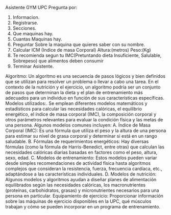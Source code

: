 Asistente GYM UPC
Pregunta por:
1. Informacion.
2. Registrarse.
3. Secciones.
4. Que maquinas hay.
5. Cuantas Maquinas hay.
6. Preguntar Sobre la maquina que quieres saber con su nombre.
7. Calcular ICM (Indice de masa Corporal) Altura:(metros) Peso:(Kg)
8. Te recomienda segun tu IMC(Pretuntando dieta Insuficiente, Salulable, Sobrepeso) que alimentos deben consumir
9. Terminar Asistente.
   
Algoritmo:
Un algoritmo es una secuencia de pasos lógicos y bien definidos que se utilizan para resolver un problema o llevar a cabo una tarea. En el contexto de la nutrición y el ejercicio, un algoritmo podría ser un conjunto de pasos que determinan la dieta y el plan de entrenamiento más adecuados para un individuo en función de sus características específicas.
Modelos utilizados:.
Se emplean diferentes modelos matemáticos y estadísticos para calcular las necesidades calóricas, el equilibrio energético, el índice de masa corporal (IMC), la composición corporal y otros parámetros relevantes para evaluar la condición física y las metas de una persona. Algunos modelos comunes incluyen:
A. Índice de Masa Corporal (IMC):
Es una fórmula que utiliza el peso y la altura de una persona para estimar su nivel de grasa corporal y determinar si está en un rango saludable.
B. Fórmulas de requerimientos energéticos:
Hay diversas fórmulas (como la fórmula de Harris-Benedict, entre otras) que calculan las necesidades calóricas diarias basadas en factores como el peso, altura, sexo, edad.
C. Modelos de entrenamiento:
Estos modelos pueden variar desde simples recomendaciones de actividad física hasta algoritmos complejos que consideran la resistencia, fuerza, frecuencia cardíaca, etc., adaptándose a las características individuales.
D. Modelos de nutrición:
Algunos modelos y algoritmos ayudan a diseñar planes de alimentación equilibrados según las necesidades calóricas, los macronutrientes (proteínas, carbohidratos, grasas) y micronutrientes necesarios para una persona en particular.
Equipamiento de ejercicio:
Proporcionar información sobre las máquinas de ejercicio disponibles en la UPC, qué músculos trabajan y cómo se pueden incorporar en un programa de entrenamiento.

